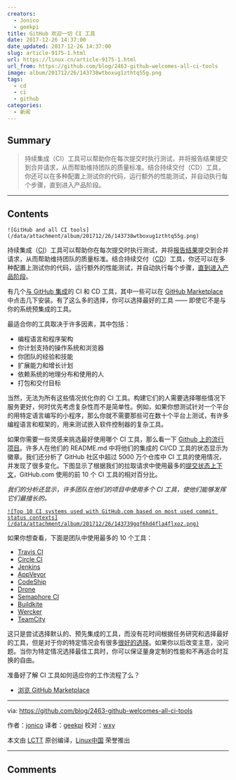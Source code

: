 ```yaml
---
creators:
  - Jonico
  - geekpi
title: GitHub 欢迎一切 CI 工具
date: 2017-12-26 14:37:00
date_updated: 2017-12-26 14:37:00
slug: article-9175-1.html
url: https://linux.cn/article-9175-1.html
url_from: https://github.com/blog/2463-github-welcomes-all-ci-tools
image: album/201712/26/143738wtboxug1zthtq55g.png
tags:
  - cd
  - ci
  - github
categories:
  - 新闻
---
```


## Summary

> 持续集成（CI）工具可以帮助你在每次提交时执行测试，并将报告结果提交到合并请求，从而帮助维持团队的质量标准。结合持续交付（CD）工具，你还可以在多种配置上测试你的代码，运行额外的性能测试，并自动执行每个步骤，直到进入产品阶段。

***

<!-- more -->

## Contents

`![GitHub and all CI tools](/data/attachment/album/201712/26/143738wtboxug1zthtq55g.png)`

持续集成（[CI](https://en.wikipedia.org/wiki/Continuous_integration)）工具可以帮助你在每次提交时执行测试，并将[报告结果](https://github.com/blog/2051-protected-branches-and-required-status-checks)提交到合并请求，从而帮助维持团队的质量标准。结合持续交付（[CD](https://en.wikipedia.org/wiki/Continuous_delivery)）工具，你还可以在多种配置上测试你的代码，运行额外的性能测试，并自动执行每个步骤，[直到进入产品阶段](https://developer.github.com/changes/2014-01-09-preview-the-new-deployments-api/)。

有几个[与 GitHub 集成](https://github.com/works-with/category/continuous-integration)的 CI 和 CD 工具，其中一些可以在 [GitHub Marketplace](https://github.com/marketplace/category/continuous-integration) 中点击几下安装。有了这么多的选择，你可以选择最好的工具 —— 即使它不是与你的系统预集成的工具。

最适合你的工具取决于许多因素，其中包括：

* 编程语言和程序架构
* 你计划支持的操作系统和浏览器
* 你团队的经验和技能
* 扩展能力和增长计划
* 依赖系统的地理分布和使用的人
* 打包和交付目标

当然，无法为所有这些情况优化你的 CI 工具。构建它们的人需要选择哪些情况下服务更好，何时优先考虑复杂性而不是简单性。例如，如果你想测试针对一个平台的用特定语言编写的小程序，那么你就不需要那些可在数十个平台上测试，有许多编程语言和框架的，用来测试嵌入软件控制器的复杂工具。

如果你需要一些灵感来挑选最好使用哪个 CI 工具，那么看一下 [Github 上的流行项目](https://github.com/explore?trending=repositories#trending)。许多人在他们的 README.md 中将他们的集成的 CI/CD 工具的状态显示为徽章。我们还分析了 GitHub 社区中超过 5000 万个仓库中 CI 工具的使用情况，并发现了很多变化。下图显示了根据我们的拉取请求中使用最多的[提交状态上下文](https://developer.github.com/v3/repos/statuses/)，GitHub.com 使用的前 10 个 CI 工具的相对百分比。

*我们的分析还显示，许多团队在他们的项目中使用多个 CI 工具，使他们能够发挥它们最擅长的。*

[`![Top 10 CI systems used with GitHub.com based on most used commit status contexts](/data/attachment/album/201712/26/143739gqf6hd4fla4flxoz.png)`](https://user-images.githubusercontent.com/7321362/32575895-ea563032-c49a-11e7-9581-e05ec882658b.png)

如果你想查看，下面是团队中使用最多的 10 个工具：

* [Travis CI](https://travis-ci.org/)
* [Circle CI](https://circleci.com/)
* [Jenkins](https://jenkins.io/)
* [AppVeyor](https://www.appveyor.com/)
* [CodeShip](https://codeship.com/)
* [Drone](http://try.drone.io/)
* [Semaphore CI](https://semaphoreci.com/)
* [Buildkite](https://buildkite.com/)
* [Wercker](http://www.wercker.com/)
* [TeamCity](https://www.jetbrains.com/teamcity/)

这只是尝试选择默认的、预先集成的工具，而没有花时间根据任务研究和选择最好的工具，但是对于你的特定情况会有很多[很好的选择](https://github.com/works-with/category/continuous-integration)。如果你以后改变主意，没问题。当你为特定情况选择最佳工具时，你可以保证量身定制的性能和不再适合时互换的自由。

准备好了解 CI 工具如何适应你的工作流程了么？

* [浏览 GitHub Marketplace](https://github.com/marketplace/category/continuous-integration)

---

via: <https://github.com/blog/2463-github-welcomes-all-ci-tools>

作者：[jonico](https://github.com/jonico) 译者：[geekpi](https://github.com/geekpi) 校对：[wxy](https://github.com/wxy)

本文由 [LCTT](https://github.com/LCTT/TranslateProject) 原创编译，[Linux中国](https://linux.cn/) 荣誉推出

***

## Comments
